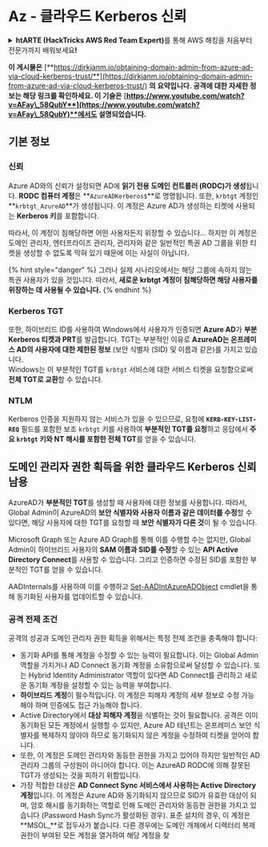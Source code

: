 # Az - 클라우드 Kerberos 신뢰

<details>

<summary><strong>htARTE (HackTricks AWS Red Team Expert)</strong>를 통해 AWS 해킹을 처음부터 전문가까지 배워보세요<strong>!</strong></summary>

HackTricks를 지원하는 다른 방법:

* HackTricks에서 **회사 광고를 보거나 HackTricks를 PDF로 다운로드**하려면 [**SUBSCRIPTION PLANS**](https://github.com/sponsors/carlospolop)를 확인하세요!
* [**공식 PEASS & HackTricks 스웨그**](https://peass.creator-spring.com)를 얻으세요.
* 독점적인 [**NFT**](https://opensea.io/collection/the-peass-family) 컬렉션인 [**The PEASS Family**](https://opensea.io/collection/the-peass-family)를 발견하세요.
* 💬 [**Discord 그룹**](https://discord.gg/hRep4RUj7f) 또는 [**텔레그램 그룹**](https://t.me/peass)에 **참여**하거나 **Twitter** 🐦 [**@hacktricks_live**](https://twitter.com/hacktricks_live)를 **팔로우**하세요.
* **HackTricks**와 **HackTricks Cloud** github 저장소에 PR을 제출하여 **해킹 트릭을 공유**하세요.

</details>

**이 게시물은** [**https://dirkjanm.io/obtaining-domain-admin-from-azure-ad-via-cloud-kerberos-trust/**](https://dirkjanm.io/obtaining-domain-admin-from-azure-ad-via-cloud-kerberos-trust/) **의 요약입니다. 공격에 대한 자세한 정보는 해당 링크를 확인하세요. 이 기술은** [**https://www.youtube.com/watch?v=AFay\_58QubY**](https://www.youtube.com/watch?v=AFay\_58QubY)**에서도 설명되었습니다.**

## 기본 정보

### 신뢰

Azure AD와의 신뢰가 설정되면 AD에 **읽기 전용 도메인 컨트롤러 (RODC)가 생성**됩니다. **RODC 컴퓨터 계정**은 **`AzureADKerberos$`**로 명명됩니다. 또한, `krbtgt` 계정인 **`krbtgt_AzureAD`**가 생성됩니다. 이 계정은 Azure AD가 생성하는 티켓에 사용되는 **Kerberos 키**를 포함합니다.

따라서, 이 계정이 침해당하면 어떤 사용자든지 위장할 수 있습니다... 하지만 이 계정은 도메인 관리자, 엔터프라이즈 관리자, 관리자와 같은 일반적인 특권 AD 그룹을 위한 티켓을 생성할 수 없도록 막혀 있기 때문에 이는 사실이 아닙니다.

{% hint style="danger" %}
그러나 실제 시나리오에서는 해당 그룹에 속하지 않는 특권 사용자가 있을 것입니다. 따라서, **새로운 krbtgt 계정이 침해당하면 해당 사용자를 위장하는 데 사용될 수 있습니다.**
{% endhint %}

### Kerberos TGT

또한, 하이브리드 ID를 사용하여 Windows에서 사용자가 인증되면 **Azure AD**가 **부분 Kerberos 티켓과 PRT**를 발급합니다. TGT는 부분적인 이유로 **AzureAD는 온프레미스 AD의 사용자에 대한 제한된 정보** (보안 식별자 (SID) 및 이름과 같은)를 가지고 있습니다.\
Windows는 이 부분적인 TGT를 `krbtgt` 서비스에 대한 서비스 티켓을 요청함으로써 **전체 TGT로 교환**할 수 있습니다.&#x20;

### NTLM

Kerberos 인증을 지원하지 않는 서비스가 있을 수 있으므로, 요청에 **`KERB-KEY-LIST-REQ`** 필드를 포함한 보조 `krbtgt` 키를 사용하여 **부분적인 TGT를 요청**하고 응답에서 **주요 `krbtgt` 키와 NT 해시를 포함한 전체 TGT**를 얻을 수 있습니다.

## 도메인 관리자 권한 획득을 위한 클라우드 Kerberos 신뢰 남용 <a href="#abusing-cloud-kerberos-trust-to-obtain-domain-admin" id="abusing-cloud-kerberos-trust-to-obtain-domain-admin"></a>

AzureAD가 **부분적인 TGT**를 생성할 때 사용자에 대한 정보를 사용합니다. 따라서, Global Admin이 AzureAD의 **보안 식별자와 사용자 이름과 같은 데이터를 수정**할 수 있다면, 해당 사용자에 대한 TGT를 요청할 때 **보안 식별자가 다른 것**이 될 수 있습니다.

Microsoft Graph 또는 Azure AD Graph를 통해 이를 수행할 수는 없지만, Global Admin이 하이브리드 사용자의 **SAM 이름과 SID를 수정**할 수 있는 **API Active Directory Connect**를 사용할 수 있습니다. 그리고 인증하면 수정된 SID를 포함한 부분적인 TGT를 얻을 수 있습니다.

AADInternals를 사용하여 이를 수행하고 [Set-AADIntAzureADObject](https://aadinternals.com/aadinternals/#set-aadintazureadobject-a) cmdlet을 통해 동기화된 사용자를 업데이트할 수 있습니다.

### 공격 전제 조건 <a href="#attack-prerequisites" id="attack-prerequisites"></a>

공격의 성공과 도메인 관리자 권한 획득을 위해서는 특정 전제 조건을 충족해야 합니다:

* 동기화 API를 통해 계정을 수정할 수 있는 능력이 필요합니다. 이는 Global Admin 역할을 가지거나 AD Connect 동기화 계정을 소유함으로써 달성할 수 있습니다. 또는 Hybrid Identity Administrator 역할이 있다면 AD Connect를 관리하고 새로운 동기화 계정을 설정할 수 있는 능력을 부여합니다.
* **하이브리드 계정**이 필수적입니다. 이 계정은 피해자 계정의 세부 정보로 수정 가능해야 하며 인증에도 접근 가능해야 합니다.
* Active Directory에서 **대상 피해자 계정**을 식별하는 것이 필요합니다. 공격은 이미 동기화된 모든 계정에서 실행할 수 있지만, Azure AD 테넌트는 온프레미스 보안 식별자를 복제하지 않아야 하므로 동기화되지 않은 계정을 수정하여 티켓을 얻어야 합니다.
* 또한, 이 계정은 도메인 관리자와 동등한 권한을 가지고 있어야 하지만 일반적인 AD 관리자 그룹의 구성원이 아니어야 합니다. 이는 AzureAD RODC에 의해 잘못된 TGT가 생성되는 것을 피하기 위함입니다.
* 가장 적합한 대상은 **AD Connect Sync 서비스에서 사용하는 Active Directory 계정**입니다. 이 계정은 Azure AD와 동기화되지 않으므로 SID가 유효한 대상이 되며, 암호 해시를 동기화하는 역할로 인해 도메인 관리자와 동등한 권한을 가지고 있습니다 (Password Hash Sync가 활성화된 경우). 표준 설치의 경우, 이 계정은 **MSOL\_**로 접두사가 붙습니다. 다른 경우에는 도메인 개체에서 디렉터리 복제 권한이 부여된 모든 계정을 열거하여 해당 계정을 찾
